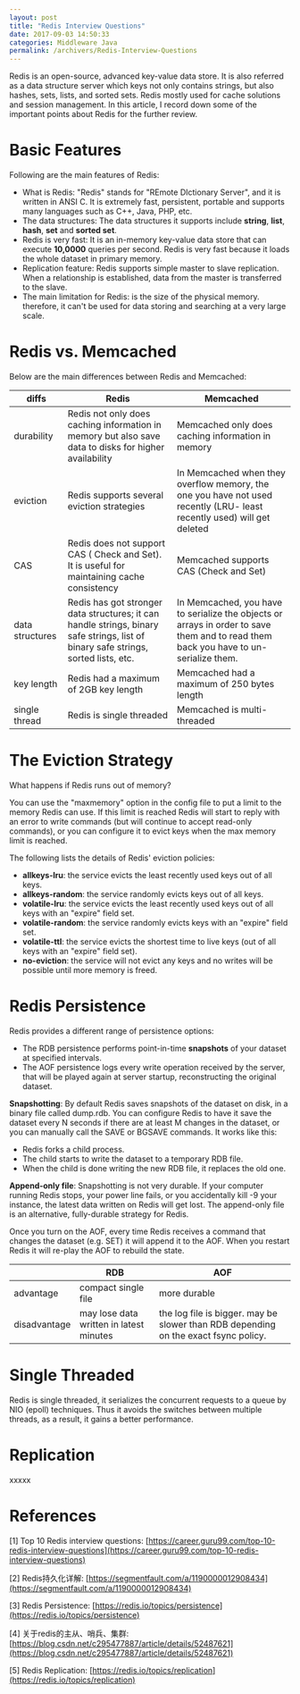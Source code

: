 ```yaml
---
layout: post
title: "Redis Interview Questions"
date: 2017-09-03 14:50:33
categories: Middleware Java
permalink: /archivers/Redis-Interview-Questions
---
```


Redis is an open-source, advanced key-value data store. It is also referred as a data structure server which keys not only contains strings, but also hashes, sets, lists, and sorted sets. Redis mostly used for cache solutions and session management. In this article, I record down some of the important points about Redis for the further review. 

<!--more-->

# Basic Features

Following are the main features of Redis:

- What is Redis: "Redis" stands for "REmote DIctionary Server", and it is written in ANSI C. It is extremely fast, persistent, portable and supports many languages such as C++, Java, PHP, etc. 
- The data structures: The data structures it supports include **string**, **list**, **hash**, **set** and **sorted set**.
- Redis is very fast: It is an in-memory key-value data store that can execute **10,0000** queries per second. Redis is very fast because it loads the whole dataset in primary memory.
- Replication feature: Redis supports simple master to slave replication. When a relationship is established, data from the master is transferred to the slave.
- The main limitation for Redis: is the size of the physical memory. therefore, it can't be used for data storing and searching at a very large scale.

# Redis vs. Memcached

Below are the main differences between Redis and Memcached:

| diffs           | Redis                                                        | Memcached                                                    |
| --------------- | ------------------------------------------------------------ | ------------------------------------------------------------ |
| durability      | Redis not only does caching information in memory but also save data to disks for higher availability | Memcached only does caching information in memory            |
| eviction        | Redis supports several eviction strategies                   | In Memcached when they overflow memory, the one you have not used recently (LRU- least recently used) will get deleted |
| CAS             | Redis does not support CAS ( Check and Set). It is useful for maintaining cache consistency | Memcached supports CAS (Check and Set)                       |
| data structures | Redis has got stronger data structures; it can handle strings, binary safe strings, list of binary safe strings, sorted lists, etc. | In Memcached, you have to serialize the objects or arrays in order to save them and to read them back you have to un-serialize them. |
| key length      | Redis had a maximum of 2GB key length                        | Memcached had a maximum of 250 bytes length                  |
| single thread   | Redis is single threaded                                     | Memcached is multi-threaded                                  |

# The Eviction Strategy

What happens if Redis runs out of memory? 

You can use the "maxmemory" option in the config file to put a limit to the memory Redis can use. If this limit is reached Redis will start to reply with an error to write commands (but will continue to accept read-only commands), or you can configure it to evict keys when the max memory limit is reached.

The following lists the details of Redis' eviction policies:

- **allkeys-lru**: the service evicts the least recently used keys out of all keys.
- **allkeys-random**: the service randomly evicts keys out of all keys.
- **volatile-lru**: the service evicts the least recently used keys out of all keys with an "expire" field set.
- **volatile-random**: the service randomly evicts keys with an "expire" field set.
- **volatile-ttl**: the service evicts the shortest time to live keys (out of all keys with an "expire" field set).
- **no-eviction**: the service will not evict any keys and no writes will be possible until more memory is freed.

# Redis Persistence

Redis provides a different range of persistence options:

- The RDB persistence performs point-in-time **snapshots** of your dataset at specified intervals.
- The AOF persistence logs every write operation received by the server, that will be played again at server startup, reconstructing the original dataset.

**Snapshotting**: By default Redis saves snapshots of the dataset on disk, in a binary file called dump.rdb. You can configure Redis to have it save the dataset every N seconds if there are at least M changes in the dataset, or you can manually call the SAVE or BGSAVE commands. It works like this:

- Redis forks a child process.
- The child starts to write the dataset to a temporary RDB file.
- When the child is done writing the new RDB file, it replaces the old one.

**Append-only file**: Snapshotting is not very durable. If your computer running Redis stops, your power line fails, or you accidentally kill -9 your instance, the latest data written on Redis will get lost. The append-only file is an alternative, fully-durable strategy for Redis.

Once you turn on the AOF, every time Redis receives a command that changes the dataset (e.g. SET) it will append it to the AOF. When you restart Redis it will re-play the AOF to rebuild the state.

|              | RDB                                     | AOF                                                          |
| ------------ | --------------------------------------- | ------------------------------------------------------------ |
| advantage    | compact single file                     | more durable                                                 |
| disadvantage | may lose data written in latest minutes | the log file is bigger.  may be slower than RDB depending on the exact fsync policy. |

# Single Threaded

Redis is single threaded, it serializes the concurrent requests to a queue by NIO (epoll) techniques. Thus it avoids the switches between multiple threads, as a result, it gains a better performance.

# Replication

xxxxx

# References

[1] Top 10 Redis interview questions: [https://career.guru99.com/top-10-redis-interview-questions](https://career.guru99.com/top-10-redis-interview-questions)

[2] Redis持久化详解: [https://segmentfault.com/a/1190000012908434](https://segmentfault.com/a/1190000012908434)

[3] Redis Persistence: [https://redis.io/topics/persistence](https://redis.io/topics/persistence)

[4] 关于redis的主从、哨兵、集群: [https://blog.csdn.net/c295477887/article/details/52487621](https://blog.csdn.net/c295477887/article/details/52487621)

[5] Redis Replication: [https://redis.io/topics/replication](https://redis.io/topics/replication)



